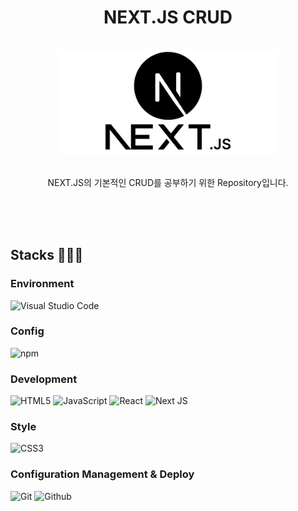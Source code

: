 <div align="center">

# NEXT.JS CRUD
<br />
<img width="350" src="./public/nextjs_logo.png" />
<br/>
<br/>
<p>NEXT.JS의 기본적인 CRUD를 공부하기 위한 Repository입니다.</p>
<br /><br />
</div>
<br />

## Stacks 🧑🏻‍💻
### Environment
![Visual Studio Code](https://img.shields.io/badge/Visual%20Studio%20Code-007ACC?style=for-the-badge&logo=Visual%20Studio%20Code&logoColor=white)
### Config
![npm](https://img.shields.io/badge/npm-CB3837?style=for-the-badge&logo=npm&logoColor=white)        
### Development
![HTML5](https://img.shields.io/badge/html5-%23E34F26.svg?style=for-the-badge&logo=html5&logoColor=white) 
![JavaScript](https://img.shields.io/badge/JavaScript-F7DF1E?style=for-the-badge&logo=Javascript&logoColor=white)
![React](https://img.shields.io/badge/React-20232A?style=for-the-badge&logo=react&logoColor=61DAFB)
![Next JS](https://img.shields.io/badge/Next-black?style=for-the-badge&logo=next.js&logoColor=white)
### Style
![CSS3](https://img.shields.io/badge/css3-%231572B6.svg?style=for-the-badge&logo=css3&logoColor=white) 
### Configuration Management & Deploy
![Git](https://img.shields.io/badge/Git-F05032?style=for-the-badge&logo=Git&logoColor=white)
![Github](https://img.shields.io/badge/GitHub-181717?style=for-the-badge&logo=GitHub&logoColor=white)    
<br />
